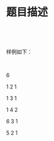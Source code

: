 # 题目描述


<p>
<img src="/upload/image/20130521/20130521191501_32154.png" alt=""/> 
</p>
<p>
<br/>
</p>
<p>
<img src="/upload/image/20130521/20130521191513_94064.png" alt=""/> 
</p>
<p>
样例如下：
</p>
<p>
<br/>
</p>
<p>
6
</p>
<p>
1 2 1
</p>
<p>
1 3 1
</p>
<p>
1 4 2
</p>
<p>
6 3 1
</p>
<p>
5 2 1
</p>
<p>
<br/>
</p>
<p>
<br/>
</p>
